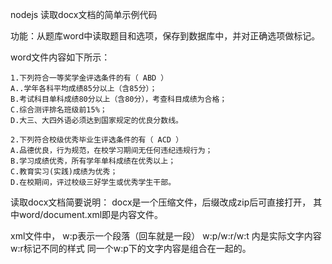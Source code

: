 nodejs 读取docx文档的简单示例代码

功能：从题库word中读取题目和选项，保存到数据库中，并对正确选项做标记。

word文件内容如下所示：
```
1.下列符合一等奖学金评选条件的有（ ABD ）　
A..学年各科平均成绩85分以上（含85分）；
B.考试科目单科成绩80分以上（含80分），考查科目成绩为合格；
C.综合测评排名班级前15%；
D.大三、大四外语必须达到国家规定的优良分数线。

2.下列符合校级优秀毕业生评选条件的有（ ACD ）
A.品德优良，行为规范，在校学习期间无任何违纪违规行为；
B.学习成绩优秀，所有学年单科成绩在优秀以上；
C.教育实习(实践)成绩为优秀；
D.在校期间，评过校级三好学生或优秀学生干部。
```

读取docx文档简要说明：
docx是一个压缩文件，后缀改成zip后可直接打开，
其中word/document.xml即是内容文件。

xml文件中，
w:p表示一个段落（回车就是一段）
w:p/w:r/w:t 内是实际文字内容
w:r标记不同的样式
同一个w:p下的文字内容是组合在一起的。
